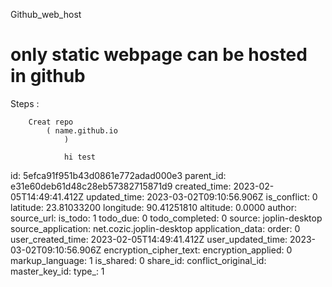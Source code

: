 Github_web_host




# only static webpage can be hosted in github


Steps :

		Creat repo
			( name.github.io
				)
				
				hi test

id: 5efca91f951b43d0861e772adad000e3
parent_id: e31e60deb61d48c28eb57382715871d9
created_time: 2023-02-05T14:49:41.412Z
updated_time: 2023-03-02T09:10:56.906Z
is_conflict: 0
latitude: 23.81033200
longitude: 90.41251810
altitude: 0.0000
author: 
source_url: 
is_todo: 1
todo_due: 0
todo_completed: 0
source: joplin-desktop
source_application: net.cozic.joplin-desktop
application_data: 
order: 0
user_created_time: 2023-02-05T14:49:41.412Z
user_updated_time: 2023-03-02T09:10:56.906Z
encryption_cipher_text: 
encryption_applied: 0
markup_language: 1
is_shared: 0
share_id: 
conflict_original_id: 
master_key_id: 
type_: 1